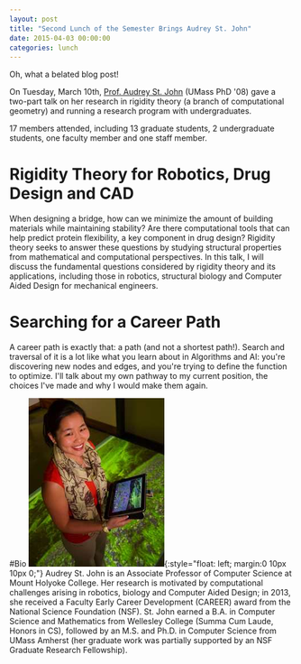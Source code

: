 ```yaml
---
layout: post
title: "Second Lunch of the Semester Brings Audrey St. John"
date: 2015-04-03 00:00:00
categories: lunch
---
```


Oh, what a belated blog post!

On Tuesday, March 10th, [Prof. Audrey St. John](http://minerva.cs.mtholyoke.edu/) (UMass PhD '08) gave a two-part talk on her research in rigidity theory (a branch of computational geometry) and running a research program with undergraduates.

17 members attended, including 13 graduate students, 2 undergraduate students, one faculty member and one staff member.

# Rigidity Theory for Robotics, Drug Design and CAD

When designing a bridge, how can we minimize the amount of building materials while maintaining stability? Are there computational tools that can help predict protein flexibility, a key component in drug design? Rigidity theory seeks to answer these questions by studying structural properties from mathematical and computational perspectives. In this talk, I will discuss the fundamental questions considered by rigidity theory and its applications, including those in robotics, structural biology and Computer Aided Design for mechanical engineers.


# Searching for a Career Path
 A career path is exactly that: a path (and not a shortest path!). Search and traversal of it is a lot like what you learn about in Algorithms and AI: you're discovering new nodes and edges, and you're trying to define the function to optimize. I'll talk about my own pathway to my current position, the choices I've made and why I would make them again.

#Bio
![Alexandra Meliou](/images/lee-st.john.jpg){:style="float: left; margin:0 10px 10px 0;"}
Audrey St. John is an Associate Professor of Computer Science at Mount Holyoke College. Her research is motivated by computational challenges arising in robotics, biology and Computer Aided Design; in 2013, she received a Faculty Early Career Development (CAREER) award from the National Science Foundation (NSF). St. John earned a B.A. in Computer Science and Mathematics from Wellesley College (Summa Cum Laude, Honors in CS), followed by an M.S. and Ph.D. in Computer Science from UMass Amherst (her graduate work was partially supported by an NSF Graduate Research Fellowship). 